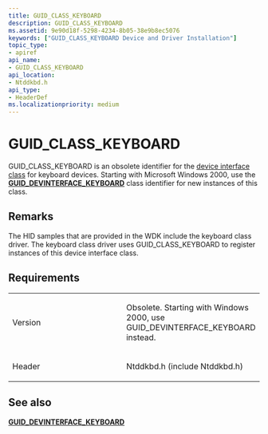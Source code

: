 ```yaml
---
title: GUID_CLASS_KEYBOARD
description: GUID_CLASS_KEYBOARD
ms.assetid: 9e90d18f-5298-4234-8b05-38e9b8ec5076
keywords: ["GUID_CLASS_KEYBOARD Device and Driver Installation"]
topic_type:
- apiref
api_name:
- GUID_CLASS_KEYBOARD
api_location:
- Ntddkbd.h
api_type:
- HeaderDef
ms.localizationpriority: medium
---
```


# GUID_CLASS_KEYBOARD


GUID_CLASS_KEYBOARD is an obsolete identifier for the [device interface class](https://msdn.microsoft.com/library/windows/hardware/ff541339) for keyboard devices. Starting with Microsoft Windows 2000, use the [**GUID_DEVINTERFACE_KEYBOARD**](guid-devinterface-keyboard.md) class identifier for new instances of this class.

Remarks
-------

The HID samples that are provided in the WDK include the keyboard class driver. The keyboard class driver uses GUID_CLASS_KEYBOARD to register instances of this device interface class.

Requirements
------------

<table>
<colgroup>
<col width="50%" />
<col width="50%" />
</colgroup>
<tbody>
<tr class="odd">
<td align="left"><p>Version</p></td>
<td align="left"><p>Obsolete. Starting with Windows 2000, use GUID_DEVINTERFACE_KEYBOARD instead.</p></td>
</tr>
<tr class="even">
<td align="left"><p>Header</p></td>
<td align="left">Ntddkbd.h (include Ntddkbd.h)</td>
</tr>
</tbody>
</table>

## See also


[**GUID_DEVINTERFACE_KEYBOARD**](guid-devinterface-keyboard.md)

 

 







